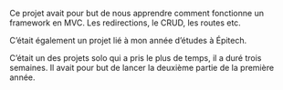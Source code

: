 Ce projet avait pour but de nous apprendre comment fonctionne un framework en MVC. Les redirections, le CRUD, les routes etc.

C’était également un projet lié à mon année d’études à Épitech.

C’était un des projets solo qui a pris le plus de temps, il a duré trois semaines. Il avait pour but de lancer la deuxième partie de la première année.
